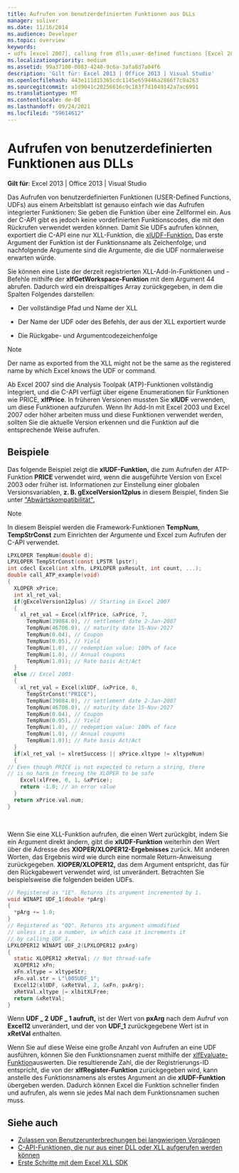```yaml
---
title: Aufrufen von benutzerdefinierten Funktionen aus DLLs
manager: soliver
ms.date: 11/16/2014
ms.audience: Developer
ms.topic: overview
keywords:
- udfs [excel 2007], calling from dlls,user-defined functions [Excel 2007], calling from DLLs,DLLs [Excel 2007], calling UDFs
ms.localizationpriority: medium
ms.assetid: 99a37108-0083-4240-9c6a-3afa8d7a04f6
description: 'Gilt für: Excel 2013 | Office 2013 | Visual Studio'
ms.openlocfilehash: 443e111d15365cdc1145e659446a2866f7c0a263
ms.sourcegitcommit: a1d9041c20256616c9c183f7d1049142a7ac6991
ms.translationtype: MT
ms.contentlocale: de-DE
ms.lasthandoff: 09/24/2021
ms.locfileid: "59614612"
---
```

# <a name="calling-user-defined-functions-from-dlls"></a>Aufrufen von benutzerdefinierten Funktionen aus DLLs

**Gilt für**: Excel 2013 | Office 2013 | Visual Studio 
  
Das Aufrufen von benutzerdefinierten Funktionen (USER-Defined Functions, UDFs) aus einem Arbeitsblatt ist genauso einfach wie das Aufrufen integrierter Funktionen: Sie geben die Funktion über eine Zellformel ein. Aus der C-API gibt es jedoch keine vordefinierten Funktionscodes, die mit den Rückrufen verwendet werden können. Damit Sie UDFs aufrufen können, exportiert die C-API eine nur XLL-Funktion, die [xlUDF-Funktion.](xludf.md) Das erste Argument der Funktion ist der Funktionsname als Zeichenfolge, und nachfolgende Argumente sind die Argumente, die die UDF normalerweise erwarten würde. 
  
Sie können eine Liste der derzeit registrierten XLL-Add-In-Funktionen und -Befehle mithilfe der **xlfGetWorkspace-Funktion** mit dem Argument 44 abrufen. Dadurch wird ein dreispaltiges Array zurückgegeben, in dem die Spalten Folgendes darstellen: 
  
- Der vollständige Pfad und Name der XLL
    
- Der Name der UDF oder des Befehls, der aus der XLL exportiert wurde
    
- Die Rückgabe- und Argumentcodezeichenfolge
    
> [!NOTE]
> Der name as exported from the XLL might not be the same as the registered name by which Excel knows the UDF or command. 
  
Ab Excel 2007 sind die Analysis Toolpak (ATP)-Funktionen vollständig integriert, und die C-API verfügt über eigene Enumerationen für Funktionen wie PRICE, **xlfPrice**. In früheren Versionen mussten Sie **xlUDF** verwenden, um diese Funktionen aufzurufen. Wenn Ihr Add-In mit Excel 2003 und Excel 2007 oder höher arbeiten muss und diese Funktionen verwendet werden, sollten Sie die aktuelle Version erkennen und die Funktion auf die entsprechende Weise aufrufen. 
  
## <a name="examples"></a>Beispiele

Das folgende Beispiel zeigt die **xlUDF-Funktion,** die zum Aufrufen der ATP-Funktion **PRICE** verwendet wird, wenn die ausgeführte Version von Excel 2003 oder früher ist. Informationen zur Einstellung einer globalen Versionsvariablen, **z. B. gExcelVersion12plus** in diesem Beispiel, finden Sie unter ["Abwärtskompatibilität".](backward-compatibility.md)
  
> [!NOTE]
> In diesem Beispiel werden die Framework-Funktionen **TempNum**, **TempStrConst** zum Einrichten der Argumente und Excel zum Aufrufen der C-API verwendet. 
  
```C
LPXLOPER TempNum(double d);
LPXLOPER TempStrConst(const LPSTR lpstr);
int cdecl Excel(int xlfn, LPXLOPER pxResult, int count, ...);
double call_ATP_example(void)
{
  XLOPER xPrice;
  int xl_ret_val;
  if(gExcelVersion12plus) // Starting in Excel 2007
  {
    xl_ret_val = Excel(xlfPrice, &xPrice, 7,
      TempNum(39084.0), // settlement date 2-Jan-2007
      TempNum(46706.0), // maturity date 15-Nov-2027
      TempNum(0.04), // Coupon
      TempNum(0.05), // Yield
      TempNum(1.0), // redemption value: 100% of face
      TempNum(1.0), // Annual coupons
      TempNum(1.0)); // Rate basis Act/Act
  }
  else // Excel 2003-
  {
    xl_ret_val = Excel(xlUDF, &xPrice, 8,
      TempStrConst("PRICE"),
      TempNum(39084.0), // settlement date 2-Jan-2007
      TempNum(46706.0), // maturity date 15-Nov-2027
      TempNum(0.04), // Coupon
      TempNum(0.05), // Yield
      TempNum(1.0), // redepmtion value: 100% of face
      TempNum(1.0), // Annual coupons
      TempNum(1.0)); // Rate basis Act/Act
  }
  if(xl_ret_val != xlretSuccess || xPrice.xltype != xltypeNum)
  {
// Even though PRICE is not expected to return a string, there
// is no harm in freeing the XLOPER to be safe
    Excel(xlFree, 0, 1, &xPrice);
    return -1.0; // an error value
  }
  return xPrice.val.num;
}
```

<br/>

Wenn Sie eine XLL-Funktion aufrufen, die einen Wert zurückgibt, indem Sie ein Argument direkt ändern, gibt die **xlUDF-Funktion** weiterhin den Wert über die Adresse des **XlOPER/XLOPER12-Ergebnisses** zurück. Mit anderen Worten, das Ergebnis wird wie durch eine normale Return-Anweisung zurückgegeben. **XlOPER/XLOPER12,** das dem Argument entspricht, das für den Rückgabewert verwendet wird, ist unverändert. Betrachten Sie beispielsweise die folgenden beiden UDFs. 
  
```C
// Registered as "1E". Returns its argument incremented by 1.
void WINAPI UDF_1(double *pArg)
{
  *pArg += 1.0;
}
// Registered as "QQ". Returns its argument unmodified
// unless it is a number, in which case it increments it
// by calling UDF_1.
LPXLOPER12 WINAPI UDF_2(LPXLOPER12 pxArg)
{
  static XLOPER12 xRetVal; // Not thread-safe
  XLOPER12 xFn;
  xFn.xltype = xltypeStr;
  xFn.val.str = L"\005UDF_1";
  Excel12(xlUDF, &xRetVal, 2, &xFn, pxArg);
  xRetVal.xltype |= xlbitXLFree;
  return &xRetVal;
}
```

Wenn **UDF \_ 2** **UDF \_ 1 aufruft,** ist der Wert von **pxArg** nach dem Aufruf von **Excel12** unverändert, und der von **UDF_1** zurückgegebene Wert ist in **xRetVal** enthalten.
  
Wenn Sie auf diese Weise eine große Anzahl von Aufrufen an eine UDF ausführen, können Sie den Funktionsnamen zuerst mithilfe der [xlfEvaluate-Funktion](xlfevaluate.md)auswerten. Die resultierende Zahl, die der Registrierungs-ID entspricht, die von der **xlfRegister-Funktion** zurückgegeben wird, kann anstelle des Funktionsnamens als erstes Argument an die **xlUDF-Funktion** übergeben werden. Dadurch können Excel die Funktion schneller finden und aufrufen, als wenn sie jedes Mal nach dem Funktionsnamen suchen muss. 
  
## <a name="see-also"></a>Siehe auch

- [Zulassen von Benutzerunterbrechungen bei langwierigen Vorgängen](permitting-user-breaks-in-lengthy-operations.md)
- [C-API-Funktionen, die nur aus einer DLL oder XLL aufgerufen werden können](c-api-functions-that-can-be-called-only-from-a-dll-or-xll.md)
- [Erste Schritte mit dem Excel XLL SDK](getting-started-with-the-excel-xll-sdk.md)

